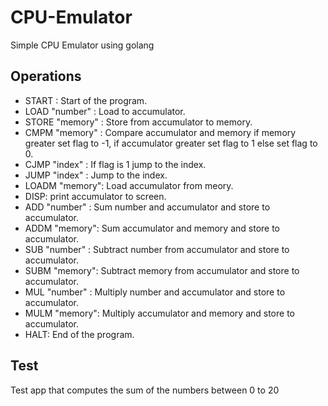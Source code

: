 # CPU-Emulator
Simple CPU Emulator using golang

## Operations
- START : Start of the program.
- LOAD "number" : Load to accumulator.
- STORE "memory" : Store from accumulator to memory.
- CMPM "memory" : Compare accumulator and memory if memory greater set flag to -1, if accumulator greater set flag to 1 else set flag to 0.
- CJMP "index" : If flag is 1 jump to the index.
- JUMP "index" : Jump to the index.
- LOADM "memory": Load accumulator from meory.
- DISP: print accumulator to screen.
- ADD "number" : Sum number and accumulator and store to accumulator.
- ADDM "memory": Sum accumulator and memory and store to accumulator.
- SUB "number" : Subtract number from accumulator and store to accumulator.
- SUBM "memory": Subtract memory from accumulator and store to accumulator.
- MUL "number" : Multiply number and accumulator and store to accumulator.
- MULM "memory": Multiply accumulator and memory and store to accumulator.
- HALT: End of the program.

## Test
Test app that computes the sum of the numbers between 0 to 20